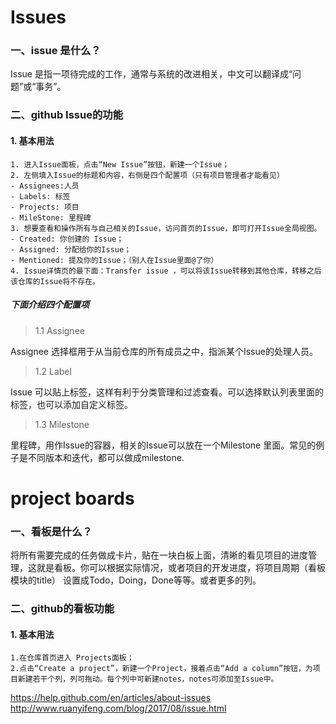 # Issues    
### 一、issue 是什么？  
Issue 是指一项待完成的工作，通常与系统的改进相关，中文可以翻译成“问题”或“事务”。  
### 二、github Issue的功能  
#### 1. 基本用法  
```
1. 进入Issue面板，点击“New Issue”按钮，新建一个Issue；
2. 左侧填入Issue的标题和内容，右侧是四个配置项（只有项目管理者才能看见）
- Assignees:人员  
- Labels: 标签  
- Projects: 项目
- MileStone: 里程碑  
3. 想要查看和操作所有与自己相关的Issue，访问首页的Issue，即可打开Issue全局视图。
- Created: 你创建的 Issue；
- Assigned: 分配给你的Issue；
- Mentioned: 提及你的Issue；（别人在Issue里面@了你）  
4. Issue详情页的最下面：Transfer issue ，可以将该Issue转移到其他仓库，转移之后该仓库的Issue将不存在。
```  
##### 下面介绍四个配置项  
<blockquote>1.1 Assignee</blockquote>   
 Assignee 选择框用于从当前仓库的所有成员之中，指派某个Issue的处理人员。  
<blockquote>1.2 Label </blockquote>  
 Issue 可以贴上标签，这样有利于分类管理和过滤查看。可以选择默认列表里面的标签，也可以添加自定义标签。  
<blockquote>1.3 Milestone </blockquote> 
 里程碑，用作Issue的容器，相关的Issue可以放在一个Milestone 里面。常见的例子是不同版本和迭代，都可以做成milestone.  
 
# project boards  
### 一、看板是什么？  
将所有需要完成的任务做成卡片，贴在一块白板上面，清晰的看见项目的进度管理，这就是看板。你可以根据实际情况，或者项目的开发进度，将项目周期（看板模块的title）
设置成Todo，Doing，Done等等。或者更多的列。  
### 二、github的看板功能  
#### 1. 基本用法  
```
1.在仓库首页进入 Projects面板；  
2.点击“Create a project”，新建一个Project，接着点击“Add a column”按钮，为项目新建若干个列，列可拖动。每个列中可新建notes，notes可添加至Issue中。
```  


https://help.github.com/en/articles/about-issues  
http://www.ruanyifeng.com/blog/2017/08/issue.html  
